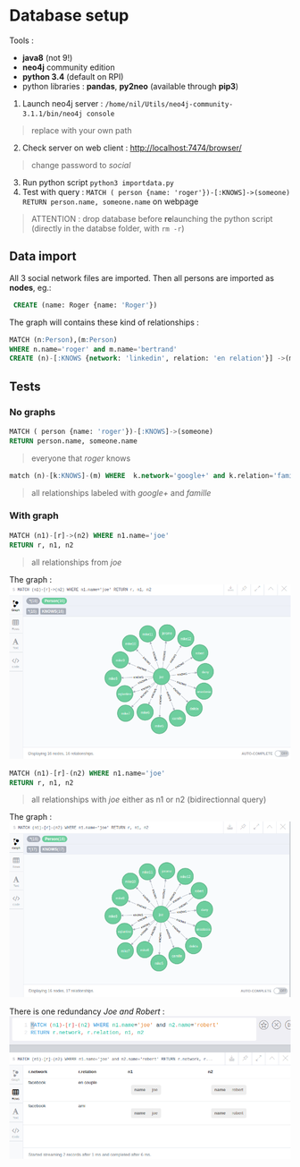 # Database setup

Tools :

* **java8** (not 9!)
* **neo4j** community edition
* **python 3.4** (default on RPI)
* python libraries : **pandas**, **py2neo** (available through **pip3**)

1. Launch neo4j server : `/home/nil/Utils/neo4j-community-3.1.1/bin/neo4j console`

> replace with your own path

2. Check server on web client : <http://localhost:7474/browser/>

> change password to *social*

3. Run python script `python3 importdata.py`
4. Test with query : `MATCH ( person {name: 'roger'})-[:KNOWS]->(someone) RETURN person.name, someone.name` on webpage

> ATTENTION : drop database before **re**launching the python script (directly in the databse folder, with `rm -r`)

## Data import

All 3 social network files are imported. Then all persons are imported as **nodes**, eg.:
``` sql
 CREATE (name: Roger {name: 'Roger'})
```

The graph will contains these kind of relationships :
``` sql
MATCH (n:Person),(m:Person) 
WHERE n.name='roger' and m.name='bertrand' 
CREATE (n)-[:KNOWS {network: 'linkedin', relation: 'en relation'}] ->(m)
```

## Tests

### No graphs

``` sql
MATCH ( person {name: 'roger'})-[:KNOWS]->(someone) 
RETURN person.name, someone.name
```
> everyone that *roger* knows


``` sql
match (n)-[k:KNOWS]-(m) WHERE  k.network='google+' and k.relation='famille' RETURN n.name, k.network, k.relation, m.name
```
> all relationships labeled with *google+* and *famille*

### With graph

``` sql
MATCH (n1)-[r]->(n2) WHERE n1.name='joe' 
RETURN r, n1, n2
```
> all relationships from *joe*

The graph :
![pic](WhoJoeKnows.png)


``` sql
MATCH (n1)-[r]-(n2) WHERE n1.name='joe' 
RETURN r, n1, n2
```
> all relationships with *joe* either as n1 or n2 (bidirectionnal query)

The graph :
![pic](JoesRelations.png)

There is one redundancy *Joe and Robert* :
![pic](JoeAndRobert.png)